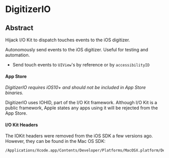 # DigitizerIO


## Abstract
Hijack I/O Kit to dispatch touches events to the iOS digitizer.

Autonomously send events to the iOS digitizer. Useful for testing and automation.

- Send touch events to `UIView`'s by reference or by `accessibilityID`


#### App Store
_DigitizerIO requires iOS10+ and should not be included in App Store binaries._

DigitizerIO uses IOHID, part of the I/O Kit framework. Although I/O Kit is a public framework, Apple states any apps using it will be rejected from the App Store.

#### I/O Kit Headers
The IOKit headers were removed from the iOS SDK a few versions ago. However, they can be found in the Mac OS SDK:
```
/Applications/Xcode.app/Contents/Developer/Platforms/MacOSX.platform/Developer/SDKs/MacOSX.sdk/System/Library/Frameworks/IOKit.framework/Versions/A/Headers
```